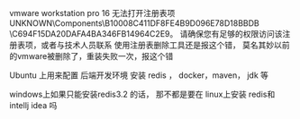 vmware workstation pro 16
无法打开注册表项  UNKNOWN\Components\B10008C411DF8FE4B9D096E78D18BBDB
\C694F15DA20DAFA4BA346FB14964C2E9。
请确保您有足够的权限访问该注册表项，或者与技术人员联系
使用注册表删除工具还是报这个错， 莫名其妙以前的vmware被删除了，重装失败一次，报这个错

Ubuntu 上用来配置 后端开发环境 安装   redis ， docker，maven， jdk 等

windows上如果只能安装redis3.2 的话， 那不都是要在 linux上安装 redis和 intellj idea 吗 
